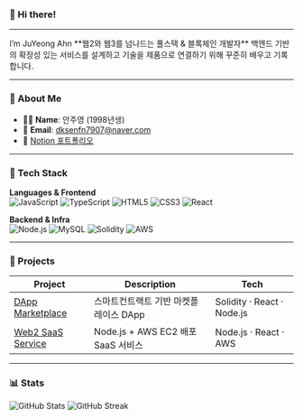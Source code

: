 ### 👋 Hi there!
<hr>
I’m JuYeong Ahn
**웹2와 웹3를 넘나드는 풀스택 & 블록체인 개발자**  
백엔드 기반의 확장성 있는 서비스를 설계하고 기술을 제품으로 연결하기 위해 꾸준히 배우고 기록합니다.

---

### 🌟 About Me
- 👨‍💻 **Name**: 안주영 (1998년생)
- 📧 **Email**: dksenfn7907@naver.com
- 📝 [Notion 포트폴리오](https://www.notion.so/SW-51de7d86d73b4cada79d1fb6499ae39b)

---

### 🌱 Tech Stack
**Languages & Frontend**  
![JavaScript](https://img.shields.io/badge/JAVASCRIPT-F7DF1E?style=flat&logo=JavaScript&logoColor=white)
![TypeScript](https://img.shields.io/badge/TYPESCRIPT-3178C6?style=flat&logo=TypeScript&logoColor=white)
![HTML5](https://img.shields.io/badge/HTML5-E34F26?style=flat&logo=HTML5&logoColor=white)
![CSS3](https://img.shields.io/badge/CSS3-1572B6?style=flat&logo=CSS3&logoColor=white)
![React](https://img.shields.io/badge/REACT-61DAFB?style=flat&logo=React&logoColor=white)

**Backend & Infra**  
![Node.js](https://img.shields.io/badge/NODE.JS-339933?style=flat&logo=Node.js&logoColor=white)
![MySQL](https://img.shields.io/badge/MYSQL-4479A1?style=flat&logo=Mysql&logoColor=white)
![Solidity](https://img.shields.io/badge/SOLIDITY-363636?style=flat&logo=Solidity&logoColor=white)
![AWS](https://img.shields.io/badge/AWS-232F3E?style=flat&logo=amazon-aws&logoColor=white)

---

### 🚀 Projects
| Project | Description | Tech |
|--------|-------------|------|
| [DApp Marketplace](https://github.com/your-repo) | 스마트컨트랙트 기반 마켓플레이스 DApp | Solidity · React · Node.js |
| [Web2 SaaS Service](https://github.com/your-repo) | Node.js + AWS EC2 배포 SaaS 서비스 | Node.js · React · AWS |

---

### 📊 Stats
![GitHub Stats](https://github-readme-stats.vercel.app/api?username=dksenfn&show_icons=true&theme=radical)
![GitHub Streak](https://streak-stats.demolab.com?user=dksenfn&theme=radical)

